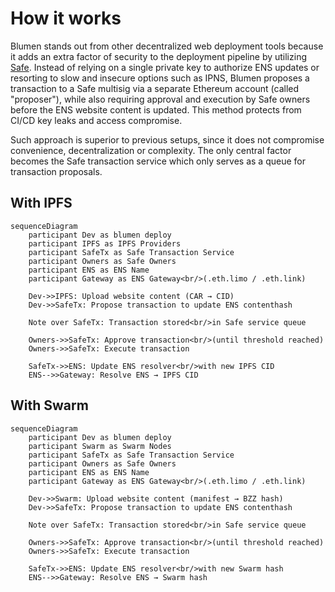 # How it works

Blumen stands out from other decentralized web deployment tools because it adds an extra factor of security to the deployment pipeline by utilizing [Safe](https://safe.global). Instead of relying on a single private key to authorize ENS updates or resorting to slow and insecure options such as IPNS, Blumen proposes a transaction to a Safe multisig via a separate Ethereum account (called "proposer"), while also requiring approval and execution by Safe owners before the ENS website content is updated. This method protects from CI/CD key leaks and access compromise.

Such approach is superior to previous setups, since it does not compromise convenience, decentralization or complexity. The only central factor becomes the Safe transaction service which only serves as a queue for transaction proposals.

## With IPFS

```mermaid
sequenceDiagram
    participant Dev as blumen deploy
    participant IPFS as IPFS Providers
    participant SafeTx as Safe Transaction Service
    participant Owners as Safe Owners
    participant ENS as ENS Name
    participant Gateway as ENS Gateway<br/>(.eth.limo / .eth.link)

    Dev->>IPFS: Upload website content (CAR → CID)
    Dev->>SafeTx: Propose transaction to update ENS contenthash

    Note over SafeTx: Transaction stored<br/>in Safe service queue

    Owners->>SafeTx: Approve transaction<br/>(until threshold reached)
    Owners->>SafeTx: Execute transaction

    SafeTx->>ENS: Update ENS resolver<br/>with new IPFS CID
    ENS-->>Gateway: Resolve ENS → IPFS CID
```

## With Swarm

```mermaid
sequenceDiagram
    participant Dev as blumen deploy
    participant Swarm as Swarm Nodes
    participant SafeTx as Safe Transaction Service
    participant Owners as Safe Owners
    participant ENS as ENS Name
    participant Gateway as ENS Gateway<br/>(.eth.limo / .eth.link)

    Dev->>Swarm: Upload website content (manifest → BZZ hash)
    Dev->>SafeTx: Propose transaction to update ENS contenthash

    Note over SafeTx: Transaction stored<br/>in Safe service queue

    Owners->>SafeTx: Approve transaction<br/>(until threshold reached)
    Owners->>SafeTx: Execute transaction

    SafeTx->>ENS: Update ENS resolver<br/>with new Swarm hash
    ENS-->>Gateway: Resolve ENS → Swarm hash
```